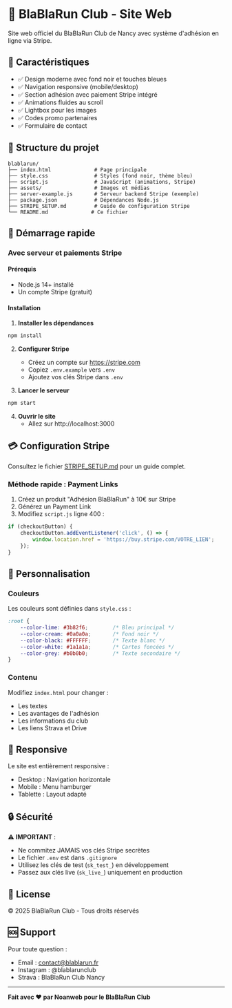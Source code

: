 # 🏃 BlaBlaRun Club - Site Web

Site web officiel du BlaBlaRun Club de Nancy avec système d'adhésion en ligne via Stripe.

## 🎨 Caractéristiques

- ✅ Design moderne avec fond noir et touches bleues
- ✅ Navigation responsive (mobile/desktop)
- ✅ Section adhésion avec paiement Stripe intégré
- ✅ Animations fluides au scroll
- ✅ Lightbox pour les images
- ✅ Codes promo partenaires
- ✅ Formulaire de contact

## 📁 Structure du projet

```
blablarun/
├── index.html              # Page principale
├── style.css               # Styles (fond noir, thème bleu)
├── script.js               # JavaScript (animations, Stripe)
├── assets/                 # Images et médias
├── server-example.js       # Serveur backend Stripe (exemple)
├── package.json            # Dépendances Node.js
├── STRIPE_SETUP.md         # Guide de configuration Stripe
└── README.md              # Ce fichier
```

## 🚀 Démarrage rapide

### Avec serveur et paiements Stripe

#### Prérequis
- Node.js 14+ installé
- Un compte Stripe (gratuit)

#### Installation

1. **Installer les dépendances**
```bash
npm install
```

2. **Configurer Stripe**
   - Créez un compte sur https://stripe.com
   - Copiez `.env.example` vers `.env`
   - Ajoutez vos clés Stripe dans `.env`

3. **Lancer le serveur**
```bash
npm start
```

4. **Ouvrir le site**
   - Allez sur http://localhost:3000

## 💳 Configuration Stripe

Consultez le fichier [STRIPE_SETUP.md](STRIPE_SETUP.md) pour un guide complet.

### Méthode rapide : Payment Links

1. Créez un produit "Adhésion BlaBlaRun" à 10€ sur Stripe
2. Générez un Payment Link
3. Modifiez `script.js` ligne 400 :

```javascript
if (checkoutButton) {
    checkoutButton.addEventListener('click', () => {
        window.location.href = 'https://buy.stripe.com/VOTRE_LIEN';
    });
}
```

## 🎨 Personnalisation

### Couleurs

Les couleurs sont définies dans `style.css` :

```css
:root {
    --color-lime: #3b82f6;        /* Bleu principal */
    --color-cream: #0a0a0a;       /* Fond noir */
    --color-black: #FFFFFF;       /* Texte blanc */
    --color-white: #1a1a1a;       /* Cartes foncées */
    --color-grey: #b0b0b0;        /* Texte secondaire */
}
```

### Contenu

Modifiez `index.html` pour changer :
- Les textes
- Les avantages de l'adhésion
- Les informations du club
- Les liens Strava et Drive

## 📱 Responsive

Le site est entièrement responsive :
- Desktop : Navigation horizontale
- Mobile : Menu hamburger
- Tablette : Layout adapté

## 🔒 Sécurité

⚠️ **IMPORTANT** :
- Ne commitez JAMAIS vos clés Stripe secrètes
- Le fichier `.env` est dans `.gitignore`
- Utilisez les clés de test (`sk_test_`) en développement
- Passez aux clés live (`sk_live_`) uniquement en production

## 📄 License

© 2025 BlaBlaRun Club - Tous droits réservés

## 🆘 Support

Pour toute question :
- Email : contact@blablarun.fr
- Instagram : @blablarunclub
- Strava : BlaBlaRun Club Nancy

---

**Fait avec ❤️ par Noanweb pour le BlaBlaRun Club**

